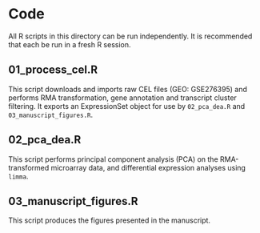# Code

All R scripts in this directory can be run independently. It is recommended that each be run in a fresh R session.

## 01_process_cel.R
This script downloads and imports raw CEL files (GEO: GSE276395) and performs RMA transformation, gene annotation and transcript cluster filtering. It exports an ExpressionSet object for use by `02_pca_dea.R` and `03_manuscript_figures.R`.

## 02_pca_dea.R
This script performs principal component analysis (PCA) on the RMA-transformed microarray data, and differential expression analyses using `limma`.

## 03_manuscript_figures.R
This script produces the figures presented in the manuscript.
